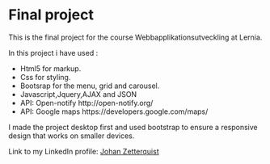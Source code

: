 <h1>Final project</h1>

This is the final project for the course Webbapplikationsutveckling at Lernia.

In this project i have used :
<ul>
<li>Html5 for markup.</li>
<li>Css for styling.</li>
<li>Bootsrap for the menu, grid and carousel.</li>
<li>Javascript,Jquery,AJAX and JSON</li>
<li>API: Open-notify http://open-notify.org/</li>
<li>API: Google maps https://developers.google.com/maps/
</ul>

I made the project desktop first and used bootstrap to ensure a responsive design that works on smaller devices.

Link to my LinkedIn profile: <a href="https://www.linkedin.com/in/johan-zetterquist-369aa9133?trk=nav_responsive_tab_profile">Johan Zetterquist</a>

